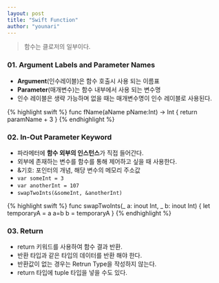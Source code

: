 ```yaml
---
layout: post
title: "Swift Function"
author: "younari"
---
```


> 함수는 클로저의 일부이다.

### 01. Argument Labels and Parameter Names
- **Argument**(인수레이블)은 함수 호출시 사용 되는 이름표
- **Parameter**(매개변수)는 함수 내부에서 사용 되는 변수명
- 인수 레이블은 생략 가능하며 없을 때는 매개변수명이 인수 레이블로 사용된다.

{% highlight swift %}
func fName(aName pName:Int) -> Int {
      return paramName + 3
  }
{% endhighlight %}

### 02. In-Out Parameter Keyword
- 파라메터에 **함수 외부의 인스턴스**가 직접 들어간다.
- 외부에 존재하는 변수를 함수를 통해 제어하고 싶을 때 사용한다.
- &기호: 포인터의 개념, 해당 변수의 메모리 주소값
- `var someInt = 3`
- `var anotherInt = 107`
- `swapTwoInts(&someInt, &anotherInt)`

{% highlight swift %}
func swapTwoInts(_ a: inout Int, _ b: inout Int) {
	let temporaryA = a
	a=b
	b = temporaryA
}
{% endhighlight %}


### 03. Return
- return 키워드를 사용하여 함수 결과 반환. 
- 반환 타입과 같은 타입의 데이터를 반환 해야 한다.
- 반환값이 없는 경우는 Retrun Type을 작성하지 않는다.
- return 타입에 tuple 타입을 넣을 수도 있다. 
